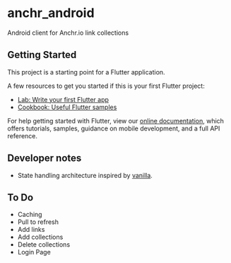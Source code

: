 # anchr_android

Android client for Anchr.io link collections

## Getting Started

This project is a starting point for a Flutter application.

A few resources to get you started if this is your first Flutter project:

- [Lab: Write your first Flutter app](https://flutter.io/docs/get-started/codelab)
- [Cookbook: Useful Flutter samples](https://flutter.io/docs/cookbook)

For help getting started with Flutter, view our 
[online documentation](https://flutter.io/docs), which offers tutorials, 
samples, guidance on mobile development, and a full API reference.

## Developer notes
* State handling architecture inspired by [vanilla](https://github.com/brianegan/flutter_architecture_samples/tree/master/example/vanilla).

## To Do
* Caching
* Pull to refresh
* Add links
* Add collections
* Delete collections
* Login Page